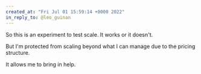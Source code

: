 ```yaml
---
created_at: "Fri Jul 01 15:59:14 +0000 2022"
in_reply_to: @leo_guinan
---
```


So this is an experiment to test scale. It works or it doesn't.

But I'm protected from scaling beyond what I can manage due to the pricing structure.

It allows me to bring in help.